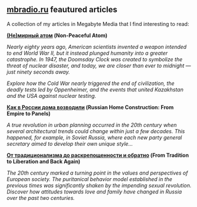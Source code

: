 ## [mbradio.ru](https://mbradio.ru) feautured articles

A collection of my articles in Megabyte Media that I find interesting to read:

**[**(Не)мирный атом**](https://mbradio.ru/publication/4958) (Non-Peaceful Atom)**

*Nearly eighty years ago, American scientists invented a weapon intended to end World War II, but it instead plunged humanity into a greater catastrophe. In 1947, the Doomsday Clock was created to symbolize the threat of nuclear disaster, and today, we are closer than ever to midnight — just ninety seconds away.*

*Explore how the Cold War nearly triggered the end of civilization, the deadly tests led by Oppenheimer, and the events that united Kazakhstan and the USA against nuclear testing.*

**[**Как в России дома возводили**](https://mbradio.ru/publication/4878) (Russian Home Construction: From Empire to Panels)**

*A true revolution in urban planning occurred in the 20th century when several architectural trends could change within just a few decades. This happened, for example, in Soviet Russia, where each new party general secretary aimed to develop their own unique style...*

**[**От традиционализма до раскрепощенности и обратно**](https://mbradio.ru/publication/4799) (From Tradition to Liberation and Back Again)**

*The 20th century marked a turning point in the values and perspectives of European society. The puritanical behavior model established in the previous times was significantly shaken by the impending sexual revolution. Discover how attitudes towards love and family have changed in Russia over the past two centuries.*
